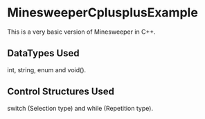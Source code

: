 # MinesweeperCplusplusExample
This is a very basic version of Minesweeper in C++. 

## DataTypes Used
int, string, enum and void().

## Control Structures Used
switch (Selection type) and while (Repetition type).
